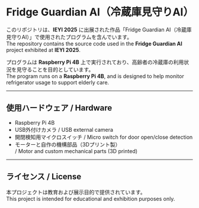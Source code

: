 # Fridge Guardian AI（冷蔵庫見守りAI）

このリポジトリは、**IEYI 2025** に出展された作品「Fridge Guardian AI（冷蔵庫見守りAI）」で使用されたプログラムを含んでいます。  
The repository contains the source code used in the **Fridge Guardian AI** project exhibited at **IEYI 2025**.

プログラムは **Raspberry Pi 4B** 上で実行されており、高齢者の冷蔵庫の利用状況を見守ることを目的としています。  
The program runs on a **Raspberry Pi 4B**, and is designed to help monitor refrigerator usage to support elderly care.

---

## 使用ハードウェア / Hardware

- Raspberry Pi 4B  
- USB外付けカメラ / USB external camera  
- 開閉検知用マイクロスイッチ / Micro switch for door open/close detection  
- モーターと自作の機構部品（3Dプリント製）  
  / Motor and custom mechanical parts (3D printed)

---

## ライセンス / License

本プロジェクトは教育および展示目的で提供されています。  
This project is intended for educational and exhibition purposes only.
